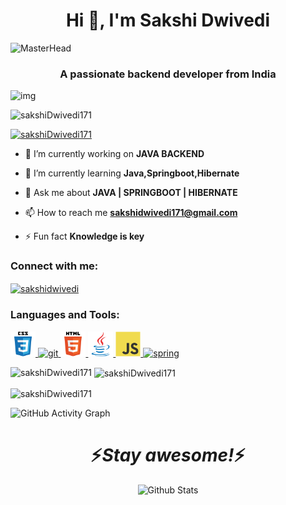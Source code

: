 <h1 align="center">Hi 👋, I'm Sakshi Dwivedi</h1>

![MasterHead](https://www.syncfusion.com/blogs/wp-content/uploads/2020/07/Top-6-Front-End-Web-Development-Tools-to-Increase-Your-Productivity-in-2020-1.jpg)



<h3 align="center">A passionate backend developer from India</h3>

![img](https://encrypted-tbn0.gstatic.com/images?q=tbn:ANd9GcQ8DnviKfkbxDLCL89rZ-09ebcIU0_eEXRSKA&usqp=CAU)

<p align="left"> <img src="https://komarev.com/ghpvc/?username=sakshiDwivedi171&label=Profile%20views&color=0e75b6&style=flat" alt="sakshiDwivedi171" /> </p>

<p align="left"> <a href="https://github.com/ryo-ma/github-profile-trophy"><img src="https://github-profile-trophy.vercel.app/?username=sakshiDwivedi171" alt="sakshiDwivedi171" /></a> </p>

- 🔭 I’m currently working on **JAVA BACKEND**

- 🌱 I’m currently learning **Java,Springboot,Hibernate**

- 💬 Ask me about **JAVA | SPRINGBOOT | HIBERNATE**

- 📫 How to reach me **sakshidwivedi171@gmail.com**

- ⚡ Fun fact **Knowledge is key**

<h3 align="left">Connect with me:</h3>
<p align="left">
<a href="https://linkedin.com/in/sakshidwivedi" target="blank"><img align="center" src="https://raw.githubusercontent.com/rahuldkjain/github-profile-readme-generator/master/src/images/icons/Social/linked-in-alt.svg" alt="sakshidwivedi" height="30" width="40" /></a>
</p>

<h3 align="left">Languages and Tools:</h3>
<p align="left"> <a href="https://www.w3schools.com/css/" target="_blank" rel="noreferrer"> <img src="https://raw.githubusercontent.com/devicons/devicon/master/icons/css3/css3-original-wordmark.svg" alt="css3" width="40" height="40"/> </a> <a href="https://git-scm.com/" target="_blank" rel="noreferrer"> <img src="https://www.vectorlogo.zone/logos/git-scm/git-scm-icon.svg" alt="git" width="40" height="40"/> </a> <a href="https://www.w3.org/html/" target="_blank" rel="noreferrer"> <img src="https://raw.githubusercontent.com/devicons/devicon/master/icons/html5/html5-original-wordmark.svg" alt="html5" width="40" height="40"/> </a> <a href="https://www.java.com" target="_blank" rel="noreferrer"> <img src="https://raw.githubusercontent.com/devicons/devicon/master/icons/java/java-original.svg" alt="java" width="40" height="40"/> </a> <a href="https://developer.mozilla.org/en-US/docs/Web/JavaScript" target="_blank" rel="noreferrer"> <img src="https://raw.githubusercontent.com/devicons/devicon/master/icons/javascript/javascript-original.svg" alt="javascript" width="40" height="40"/> </a> <a href="https://spring.io/" target="_blank" rel="noreferrer"> <img src="https://www.vectorlogo.zone/logos/springio/springio-icon.svg" alt="spring" width="40" height="40"/> </a> </p>

<p><img align="left" src="https://github-readme-stats.vercel.app/api/top-langs?username=sakshiDwivedi171&show_icons=true&locale=en&layout=compact" alt="sakshiDwivedi171" /></p>

<p>&nbsp;<img align="center" src="https://github-readme-stats.vercel.app/api?username=sakshiDwivedi171&show_icons=true&locale=en" alt="sakshiDwivedi171" /></p>

<p><img align="center" src="https://github-readme-streak-stats.herokuapp.com/?user=sakshiDwivedi171&" alt="sakshiDwivedi171" /></p>


![GitHub Activity Graph](https://activity-graph.herokuapp.com/graph?username=sakshiDwivedi171)  
<h1 align='center'>⚡️<i>Stay awesome!</i>⚡️</h1>

<p align="center">
        <img src="https://raw.githubusercontent.com/mayhemantt/mayhemantt/Update/svg/Bottom.svg" alt="Github Stats" />
</p>
